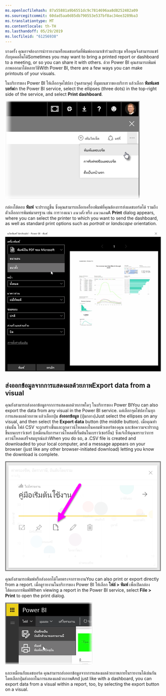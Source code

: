 ```yaml
---
ms.openlocfilehash: 87a55881a9b6551dc9c7814696aa8d8252482a09
ms.sourcegitcommit: 60dad5aa0d85db790553e537bf8ac34ee3289ba3
ms.translationtype: MT
ms.contentlocale: th-TH
ms.lasthandoff: 05/29/2019
ms.locfileid: "61256938"
---
```

<span data-ttu-id="8b845-101">บางครั้ง คุณอาจต้องการนำรายงานหรือแดชบอร์ดที่พิมพ์ออกมาเข้าร่วมประชุม หรือคุณจึงสามารถแชร์กับบุคคลอื่นได้</span><span class="sxs-lookup"><span data-stu-id="8b845-101">Sometimes you may want to bring a printed report or dashboard to a meeting, or so you can share it with others.</span></span> <span data-ttu-id="8b845-102">ด้วย Power BI คุณสามารถพิมพ์ภาพออกมาได้หลายวิธี</span><span class="sxs-lookup"><span data-stu-id="8b845-102">With Power BI, there are a few ways you can make printouts of your visuals.</span></span>

<span data-ttu-id="8b845-103">ในบริการของ Power BI ให้เลือกจุดไข่ปลา (จุดสามจุด) ที่มุมบนขวาของบริการ แล้วเลือก **พิมพ์แดชบอร์ด**</span><span class="sxs-lookup"><span data-stu-id="8b845-103">In the Power BI service, select the ellipses (three dots) in the top-right side of the service, and select **Print dashboard**.</span></span>

![](media/4-4g-print-and-export-dashboards-reports/4-4g_1.png)

<span data-ttu-id="8b845-104">กล่องโต้ตอบ **พิมพ์** จะปรากฏขึ้น ซึ่งคุณสามารถเลือกเครื่องพิมพ์ที่คุณต้องการส่งแดชบอร์ดได้ รวมถึงตัวเลือกการพิมพ์มาตรฐาน เช่น การวางแนว *แนวตั้ง* หรือ *แนวนอน*</span><span class="sxs-lookup"><span data-stu-id="8b845-104">A **Print** dialog appears, where you can select the printer to which you want to send the dashboard, as well as standard print options such as *portrait* or *landscape* orientation.</span></span>

![](media/4-4g-print-and-export-dashboards-reports/4-4g_2.png)

## <a name="export-data-from-a-visual"></a><span data-ttu-id="8b845-105">ส่งออกข้อมูลจากการแสดงผลด้วยภาพ</span><span class="sxs-lookup"><span data-stu-id="8b845-105">Export data from a visual</span></span>
<span data-ttu-id="8b845-106">คุณยังสามารถส่งออกข้อมูลจากการแสดงผลด้วยภาพใดๆ ในบริการของ Power BI</span><span class="sxs-lookup"><span data-stu-id="8b845-106">You can also export the data from any visual in the Power BI service.</span></span> <span data-ttu-id="8b845-107">แค่เลือกจุดไข่ปลาในทุกการแสดงผลด้วยภาพ แล้วเลือกปุ่ม **ส่งออกข้อมูล** (ปุ่มกลาง)</span><span class="sxs-lookup"><span data-stu-id="8b845-107">Just select the ellipses on any visual, and then select the **Export data** button (the middle button).</span></span> <span data-ttu-id="8b845-108">เมื่อคุณทำเช่นนั้น ไฟล์ CSV จะถูกสร้างขึ้นและถูกดาวน์โหลดลงในคอมพิวเตอร์ของคุณ และข้อความจะปรากฏขึ้นบนเบราว์เซอร์ (เหมือนกับการดาวน์โหลดที่เริ่มต้นในเบราว์เซอร์อื่น) ซึ่งแจ้งให้คุณทราบว่าการดาวน์โหลดเสร็จสมบูรณ์แล้ว</span><span class="sxs-lookup"><span data-stu-id="8b845-108">When you do so, a .CSV file is created and downloaded to your local computer, and a message appears on your browser (just like any other browser-initiated download) letting you know the download is complete.</span></span>

![](media/4-4g-print-and-export-dashboards-reports/4-4g_3.png)

<span data-ttu-id="8b845-109">คุณยังสามารถพิมพ์หรือส่งออกได้โดยตรงจากรายงาน</span><span class="sxs-lookup"><span data-stu-id="8b845-109">You can also print or export directly from a report.</span></span> <span data-ttu-id="8b845-110">เมื่อดูรายงานในบริการของ Power BI ให้เลือก **ไฟล์ > พิมพ์** เพื่อเปิดกล่องโต้ตอบการพิมพ์</span><span class="sxs-lookup"><span data-stu-id="8b845-110">When viewing a report in the Power BI service, select **File > Print** to open the print dialog.</span></span>

![](media/4-4g-print-and-export-dashboards-reports/4-4g_4.png)

<span data-ttu-id="8b845-111">และเหมือนกับแดชบอร์ด คุณสามารถส่งออกข้อมูลจากการแสดงผลด้วยภาพภายในรายงานได้เช่นกัน โดยเลือกปุ่มส่งออกในการแสดงผลด้วยภาพ</span><span class="sxs-lookup"><span data-stu-id="8b845-111">And just like with a dashboard, you can export data from a visual within a report, too, by selecting the export button on a visual.</span></span>

